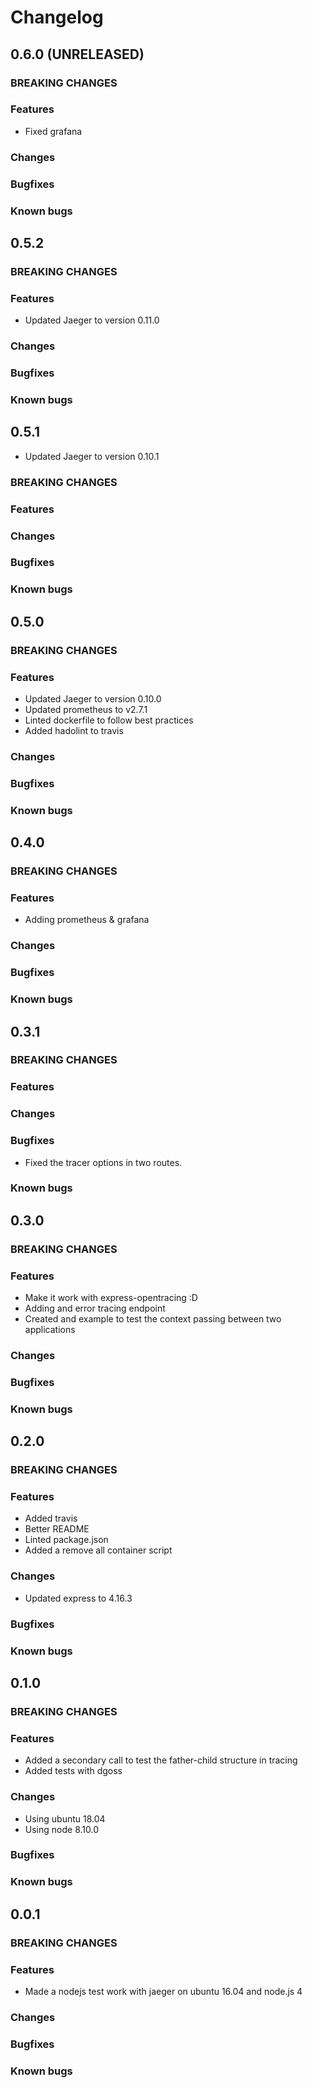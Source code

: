 # Changelog

## 0.6.0 (UNRELEASED)

### BREAKING CHANGES

### Features

- Fixed grafana

### Changes

### Bugfixes

### Known bugs

## 0.5.2

### BREAKING CHANGES

### Features

- Updated Jaeger to version 0.11.0

### Changes

### Bugfixes

### Known bugs

## 0.5.1

- Updated Jaeger to version 0.10.1

### BREAKING CHANGES

### Features

### Changes

### Bugfixes

### Known bugs

## 0.5.0

### BREAKING CHANGES

### Features

- Updated Jaeger to version 0.10.0
- Updated prometheus to v2.7.1
- Linted dockerfile to follow best practices
- Added hadolint to travis

### Changes

### Bugfixes

### Known bugs

## 0.4.0

### BREAKING CHANGES

### Features

- Adding prometheus & grafana

### Changes

### Bugfixes

### Known bugs

## 0.3.1

### BREAKING CHANGES

### Features

### Changes

### Bugfixes

- Fixed the tracer options in two routes.

### Known bugs

## 0.3.0

### BREAKING CHANGES

### Features

- Make it work with express-opentracing :D
- Adding and error tracing endpoint
- Created and example to test the context passing between two applications

### Changes

### Bugfixes

### Known bugs

## 0.2.0

### BREAKING CHANGES

### Features

- Added travis
- Better README
- Linted package.json
- Added a remove all container script

### Changes

- Updated express to 4.16.3

### Bugfixes

### Known bugs

## 0.1.0

### BREAKING CHANGES

### Features

- Added a secondary call to test the father-child structure in tracing
- Added tests with dgoss

### Changes

- Using ubuntu 18.04
- Using node 8.10.0

### Bugfixes

### Known bugs

## 0.0.1

### BREAKING CHANGES

### Features

- Made a nodejs test work with jaeger on ubuntu 16.04 and node.js 4

### Changes

### Bugfixes

### Known bugs
